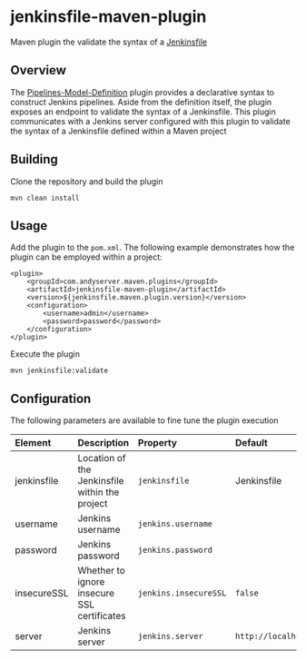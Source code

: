 jenkinsfile-maven-plugin
========================

Maven plugin the validate the syntax of a [Jenkinsfile](https://jenkins.io/doc/book/pipeline/jenkinsfile/)

## Overview

The [Pipelines-Model-Definition](https://wiki.jenkins-ci.org/display/JENKINS/Pipeline+Model+Definition+Plugin) plugin provides a declarative syntax to construct Jenkins pipelines. Aside from the definition itself, the plugin exposes an endpoint to validate the syntax of a Jenkinsfile. This plugin communicates with a Jenkins server configured with this plugin to validate the syntax of a Jenkinsfile defined within a Maven project

## Building

Clone the repository and build the plugin

```
mvn clean install
```

## Usage

Add the plugin to the `pom.xml`. The following example demonstrates how the plugin can be employed within a project:

```
<plugin>
	<groupId>com.andyserver.maven.plugins</groupId>
	<artifactId>jenkinsfile-maven-plugin</artifactId>
	<version>${jenkinsfile.maven.plugin.version}</version>
	<configuration>
		<username>admin</username>
		<password>password</password>
	</configuration>
</plugin>
```  
	
Execute the plugin

```
mvn jenkinsfile:validate
```

## Configuration

The following parameters are available to fine tune the plugin execution

| Element | Description | Property | Default |
| :---------- | :-------------- | :---------- | :-------- |
| jenkinsfile | Location of the Jenkinsfile within the project | `jenkinsfile` | Jenkinsfile |
| username | Jenkins username | `jenkins.username` | |
| password | Jenkins password | `jenkins.password` | |
| insecureSSL | Whether to ignore insecure SSL certificates | `jenkins.insecureSSL` | `false` |
| server | Jenkins server | `jenkins.server` | `http://localhost:8080/jenkins` |

